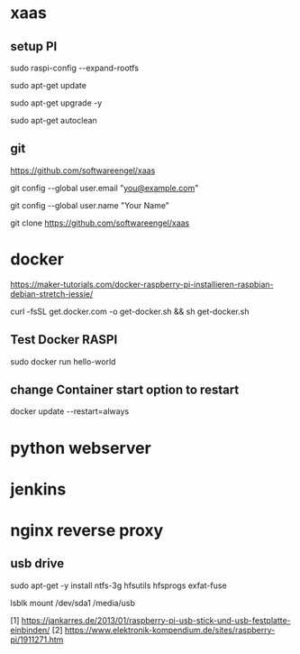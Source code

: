 # xaas

## setup PI 

  sudo raspi-config --expand-rootfs
  
  sudo apt-get update
  
  sudo apt-get upgrade -y
  
  sudo apt-get autoclean

## git

  https://github.com/softwareengel/xaas

  git config --global user.email "you@example.com"
  
  git config --global user.name "Your Name"

  git clone https://github.com/softwareengel/xaas

# docker 

https://maker-tutorials.com/docker-raspberry-pi-installieren-raspbian-debian-stretch-jessie/

  curl -fsSL get.docker.com -o get-docker.sh && sh get-docker.sh

## Test Docker RASPI

  sudo docker run hello-world

## change Container start option to restart 

docker update --restart=always <container>

# python webserver 

# jenkins 

# nginx reverse proxy 

  
##  usb drive 
sudo apt-get -y install ntfs-3g hfsutils hfsprogs exfat-fuse

  lsblk
  mount /dev/sda1 /media/usb

[1] https://jankarres.de/2013/01/raspberry-pi-usb-stick-und-usb-festplatte-einbinden/
[2] https://www.elektronik-kompendium.de/sites/raspberry-pi/1911271.htm

